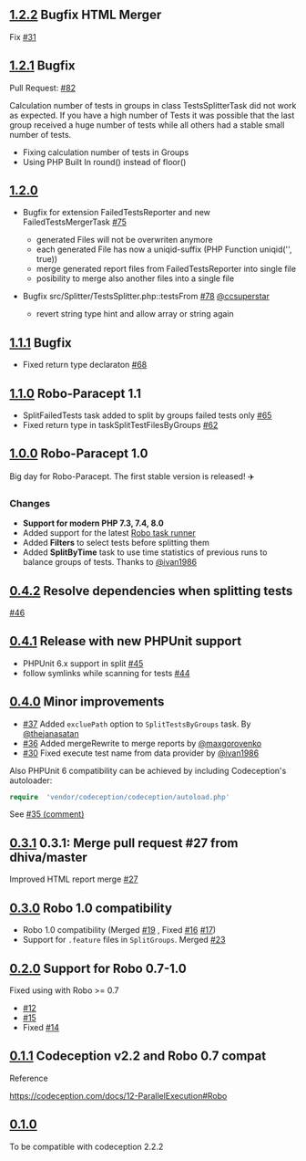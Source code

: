 ## [1.2.2](https://github.com/Codeception/robo-paracept/releases/tag/1.2.2) Bugfix HTML Merger

Fix [#31](https://github.com/Codeception/robo-paracept/issues/31)

## [1.2.1](https://github.com/Codeception/robo-paracept/releases/tag/1.2.1) Bugfix

Pull Request: [#82](https://github.com/Codeception/robo-paracept/pull/82)

Calculation number of tests in groups in class TestsSplitterTask did not work as expected.
If you have a high number of Tests it was possible that the last group received a huge number of tests while all others had a stable small number of tests.

- Fixing calculation number of tests in Groups
- Using PHP Built In round() instead of floor()

## [1.2.0](https://github.com/Codeception/robo-paracept/releases/tag/1.2.0)

- Bugfix for extension FailedTestsReporter and  new FailedTestsMergerTask [#75](https://github.com/Codeception/robo-paracept/pull/75)
    - generated Files will not be overwriten anymore
    - each generated File has now a uniqid-suffix (PHP Function uniqid('', true))
    - merge generated report files from FailedTestsReporter into single file
    - posibility to merge also another files into a single file
    
- Bugfix src/Splitter/TestsSplitter.php::testsFrom [#78](https://github.com/Codeception/robo-paracept/pull/78) [@ccsuperstar](https://github.com/ccsuperstar)
    - revert string type hint and allow array or string again

## [1.1.1](https://github.com/Codeception/robo-paracept/releases/tag/1.1.1) Bugfix

* Fixed return type declaraton [#68](https://github.com/Codeception/robo-paracept/pull/68)

## [1.1.0](https://github.com/Codeception/robo-paracept/releases/tag/1.1.0) Robo-Paracept 1.1

* SplitFailedTests task added to split by groups failed tests only [#65](https://github.com/Codeception/robo-paracept/pull/65)
* Fixed return type in taskSplitTestFilesByGroups [#62](https://github.com/Codeception/robo-paracept/pull/62)

## [1.0.0](https://github.com/Codeception/robo-paracept/releases/tag/1.0.0) Robo-Paracept 1.0

Big day for Robo-Paracept. The first stable version is released! ✈️

### Changes

* **Support for modern PHP 7.3, 7.4, 8.0**
* Added support for the latest [Robo task runner](https://robo.li)
* Added **Filters** to select tests before splitting them
* Added **SplitByTime** task to use time statistics of previous runs to balance groups of tests. Thanks to [@ivan1986](https://github.com/ivan1986)

## [0.4.2](https://github.com/Codeception/robo-paracept/releases/tag/0.4.2) Resolve dependencies when splitting tests

[#46](https://github.com/Codeception/robo-paracept/pull/46)

## [0.4.1](https://github.com/Codeception/robo-paracept/releases/tag/0.4.1) Release with new PHPUnit support

* PHPUnit 6.x support in split  [#45](https://github.com/Codeception/robo-paracept/pull/45)
* follow symlinks while scanning for tests [#44](https://github.com/Codeception/robo-paracept/pull/44)

## [0.4.0](https://github.com/Codeception/robo-paracept/releases/tag/0.4.0) Minor improvements

* [#37](https://github.com/Codeception/robo-paracept/pull/37) Added `excluePath` option to `SplitTestsByGroups` task. By [@thejanasatan](https://github.com/thejanasatan)
* [#36](https://github.com/Codeception/robo-paracept/pull/36) Added mergeRewrite to merge reports by [@maxgorovenko](https://github.com/maxgorovenko)
* [#30](https://github.com/Codeception/robo-paracept/pull/30) Fixed execute test name from data provider by [@ivan1986](https://github.com/ivan1986)

Also PHPUnit 6 compatibility can be achieved by including Codeception's autoloader:

```php
require  'vendor/codeception/codeception/autoload.php'
```

See [#35 (comment)](https://github.com/Codeception/robo-paracept/issues/35#issuecomment-311605115)

## [0.3.1](https://github.com/Codeception/robo-paracept/releases/tag/0.3.1) 0.3.1: Merge pull request #27 from dhiva/master

Improved HTML report merge [#27](https://github.com/Codeception/robo-paracept/pull/27)

## [0.3.0](https://github.com/Codeception/robo-paracept/releases/tag/0.3.0) Robo 1.0 compatibility

* Robo 1.0 compatibility (Merged [#19](https://github.com/Codeception/robo-paracept/issues/19) , Fixed [#16](https://github.com/Codeception/robo-paracept/issues/16) [#17](https://github.com/Codeception/robo-paracept/pull/17))
* Support for `.feature` files in `SplitGroups`. Merged [#23](https://github.com/Codeception/robo-paracept/pull/23)

## [0.2.0](https://github.com/Codeception/robo-paracept/releases/tag/0.2.0) Support for Robo 0.7-1.0

Fixed using with Robo >= 0.7

* [#12](https://github.com/Codeception/robo-paracept/pull/12)
* [#15](https://github.com/Codeception/robo-paracept/pull/15)
* Fixed [#14](https://github.com/Codeception/robo-paracept/issues/14)

## [0.1.1](https://github.com/Codeception/robo-paracept/releases/tag/0.1.1) Codeception v2.2 and Robo 0.7 compat

Reference

https://codeception.com/docs/12-ParallelExecution#Robo

## [0.1.0](https://github.com/Codeception/robo-paracept/releases/tag/0.1.0)

To be compatible with codeception 2.2.2